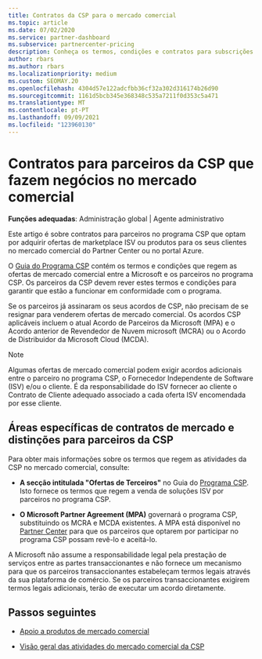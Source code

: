```yaml
---
title: Contratos da CSP para o mercado comercial
ms.topic: article
ms.date: 07/02/2020
ms.service: partner-dashboard
ms.subservice: partnercenter-pricing
description: Conheça os termos, condições e contratos para subscrições de produtos ISV de terceiros adquiridos por parceiros da CSP no mercado comercial.
author: rbars
ms.author: rbars
ms.localizationpriority: medium
ms.custom: SEOMAY.20
ms.openlocfilehash: 4304d57e122adcfbb36cf32a302d316174b26d90
ms.sourcegitcommit: 1161d5bcb345e368348c535a7211f0d353c5a471
ms.translationtype: MT
ms.contentlocale: pt-PT
ms.lasthandoff: 09/09/2021
ms.locfileid: "123960130"
---
```

# <a name="contracts-for-csp-partners-doing-business-in-the-commercial-marketplace"></a>Contratos para parceiros da CSP que fazem negócios no mercado comercial


**Funções adequadas**: Administração global | Agente administrativo

Este artigo é sobre contratos para parceiros no programa CSP que optam por adquirir ofertas de marketplace ISV ou produtos para os seus clientes no mercado comercial do Partner Center ou no portal Azure.

O [Guia do Programa CSP](https://go.microsoft.com/fwlink/p/?LinkId=617100) contém os termos e condições que regem as ofertas de mercado comercial entre a Microsoft e os parceiros no programa CSP. Os parceiros da CSP devem rever estes termos e condições para garantir que estão a funcionar em conformidade com o programa.  

Se os parceiros já assinaram os seus acordos de CSP, não precisam de se resignar para venderem ofertas de mercado comercial. Os acordos CSP aplicáveis incluem o atual Acordo de Parceiros da Microsoft (MPA) e o Acordo anterior de Revendedor de Nuvem microsoft (MCRA) ou o Acordo de Distribuidor da Microsoft Cloud (MCDA).

>[!NOTE]
> Algumas ofertas de mercado comercial podem exigir acordos adicionais entre o parceiro no programa CSP, o Fornecedor Independente de Software (ISV) e/ou o cliente. É da responsabilidade do ISV fornecer ao cliente o Contrato de Cliente adequado associado a cada oferta ISV encomendada por esse cliente.

## <a name="specific-marketplace-contract-areas-and-distinctions-for-csp-partners"></a>Áreas específicas de contratos de mercado e distinções para parceiros da CSP

Para obter mais informações sobre os termos que regem as atividades da CSP no mercado comercial, consulte:

- **A secção intitulada "Ofertas de Terceiros"** no Guia do [Programa CSP](https://go.microsoft.com/fwlink/p/?LinkId=617100). Isto fornece os termos que regem a venda de soluções ISV por parceiros no programa CSP.

- **O Microsoft Partner Agreement (MPA)** governará o programa CSP, substituindo os MCRA e MCDA existentes. A MPA está disponível no [Partner Center](https://partner.microsoft.com/pcv/dashboard/overview) para que os parceiros que optarem por participar no programa CSP possam revê-lo e aceitá-lo.
  
A Microsoft não assume a responsabilidade legal pela prestação de serviços entre as partes transaccionantes e não fornece um mecanismo para que os parceiros transaccionantes estabeleçam termos legais através da sua plataforma de comércio. Se os parceiros transaccionantes exigirem termos legais adicionais, terão de executar um acordo diretamente.

## <a name="next-steps"></a>Passos seguintes

- [Apoio a produtos de mercado comercial](csp-commercial-marketplace-support.md)

- [Visão geral das atividades do mercado comercial da CSP](csp-commercial-marketplace-overview.md)
